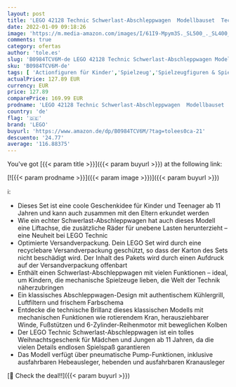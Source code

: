 ```yaml
---
layout: post
title: 'LEGO 42128 Technic Schwerlast-Abschleppwagen  Modellbauset  Technik für Kinder  Kran-Spielzeug  Geschenk für Mädchen und Jungen ab 11 Jahre'
date: 2022-01-09 09:18:26
image: 'https://m.media-amazon.com/images/I/61I9-Mpym3S._SL500_._SL400_.jpg'
comments: true
category: ofertas
author: 'tole.es'
slug: 'B0984TCV6M-de LEGO 42128 Technic Schwerlast-Abschleppwagen Modellbauset...'
sku: 'B0984TCV6M-de'
tags: [ 'Actionfiguren für Kinder','Spielzeug','Spielzeugfiguren & Spielsets','lego', ]
actualPrice: 127.89 EUR
currency: EUR
price: 127.89
comparePrice: 169.99 EUR
prodname: 'LEGO 42128 Technic Schwerlast-Abschleppwagen  Modellbauset  Technik für Kinder  Kran-Spielzeug  Geschenk für Mädchen und Jungen ab 11 Jahre'
country: 'de'
flag: '🇩🇪'
brand: 'LEGO'
buyurl: 'https://www.amazon.de/dp/B0984TCV6M/?tag=tolees0ca-21'
descuento: '24.77'
average: '116.88375'
---
```


You've got [{{< param title >}}]({{< param buyurl >}}) at the following link:

[![{{< param prodname >}}]({{< param image >}})]({{< param buyurl >}})

ℹ️:

- Dieses Set ist eine coole Geschenkidee für Kinder und Teenager ab 11 Jahren und kann auch zusammen mit den Eltern erkundet werden
- Wie ein echter Schwerlast-Abschleppwagen hat auch dieses Modell eine Liftachse, die zusätzliche Räder für unebene Lasten herunterzieht – eine Neuheit bei LEGO Technic
- Optimierte Versandverpackung. Dein LEGO Set wird durch eine recyclebare Versandverpackung geschützt, so dass der Karton des Sets nicht beschädigt wird. Der Inhalt des Pakets wird durch einen Aufdruck auf der Versandverpackung offenbart
- Enthält einen Schwerlast-Abschleppwagen mit vielen Funktionen – ideal, um Kindern, die mechanische Spielzeuge lieben, die Welt der Technik näherzubringen
- Ein klassisches Abschleppwagen-Design mit authentischem Kühlergrill, Luftfiltern und frischem Farbschema
- Entdecke die technische Brillanz dieses klassischen Modells mit mechanischen Funktionen wie rotierendem Kran, herausziehbarer Winde, Fußstützen und 6-Zylinder-Reihenmotor mit beweglichen Kolben
- Der LEGO Technic Schwerlast-Abschleppwagen ist ein tolles Weihnachtsgeschenk für Mädchen und Jungen ab 11 Jahren, da die vielen Details endlosen Spielspaß garantieren
- Das Modell verfügt über pneumatische Pump-Funktionen, inklusive ausfahrbaren Hebeausleger, hebenden und ausfahrbaren Kranausleger

[🛒 Check the deal!!]({{< param buyurl >}})
